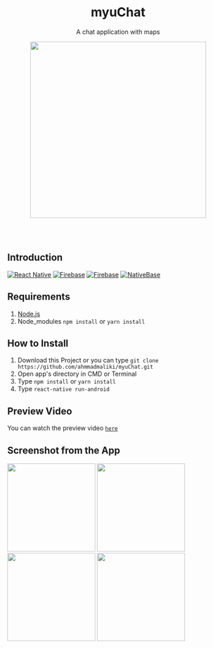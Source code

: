 
<h1 align='center'>myuChat</h1>
<p align='center'>A chat application with maps</p>

<p align='center'>
    <img width="400" src='https://cdn3.iconfinder.com/data/icons/othericons-3-0/50/messages-512.png' />
</p>

<br>
<br>

## Introduction
[![React Native](https://img.shields.io/badge/React%20Native-0.60.5-black.svg?style=rounded-square)](https://facebook.github.io/react-native/)
[![Firebase](https://img.shields.io/badge/Firebase-6.6.0-edba13.svg?style=rounded-square)](https://firebase.google.com/?gclid=EAIaIQobChMI2qeqx_3C4wIVTiUrCh0i0QGfEAAYASAAEgIPNfD_BwE)
[![Firebase](https://img.shields.io/badge/React%20Native%20Maps-0.25.0-green.svg?style=rounded-square)](https://github.com/react-native-community/react-native-maps)
[![NativeBase](https://img.shields.io/badge/%20NativeBase-2.13.7-3d94ff.svg?style=rounded-square)](https://nativebase.io/)

## Requirements
1. <a href="https://nodejs.org/en/download/">Node.js</a>
2. Node_modules ``` npm install ``` or ``` yarn install ```

## How to Install
1. Download this Project or you can type ``` git clone https://github.com/ahmmadmaliki/myuChat.git ```
2. Open app's directory in CMD or Terminal
3. Type ` npm install ` or ` yarn install `
4. Type ` react-native run-android `

## Preview Video 
You can watch the preview video [`here`](https://drive.google.com/file/d/1h3EMe-AEQV73LGAdLoHyM2TvViL9LJNx/view?usp=sharing)

## Screenshot from the App
<p >
  <span>
      <image width="200" src="https://res.cloudinary.com/malikycloud/image/upload/v1568561149/login_wfeobe.jpg" />
      <image width="200" src="https://res.cloudinary.com/malikycloud/image/upload/v1568561149/maps_ykdki6.jpg" />
      <image width="200" src="https://res.cloudinary.com/malikycloud/image/upload/v1568561149/list_hdxwct.jpg" /> 
      <image width="200" src="https://res.cloudinary.com/malikycloud/image/upload/v1568561149/chat_pkknyo.jpg" /> 
  </span>
</p>
